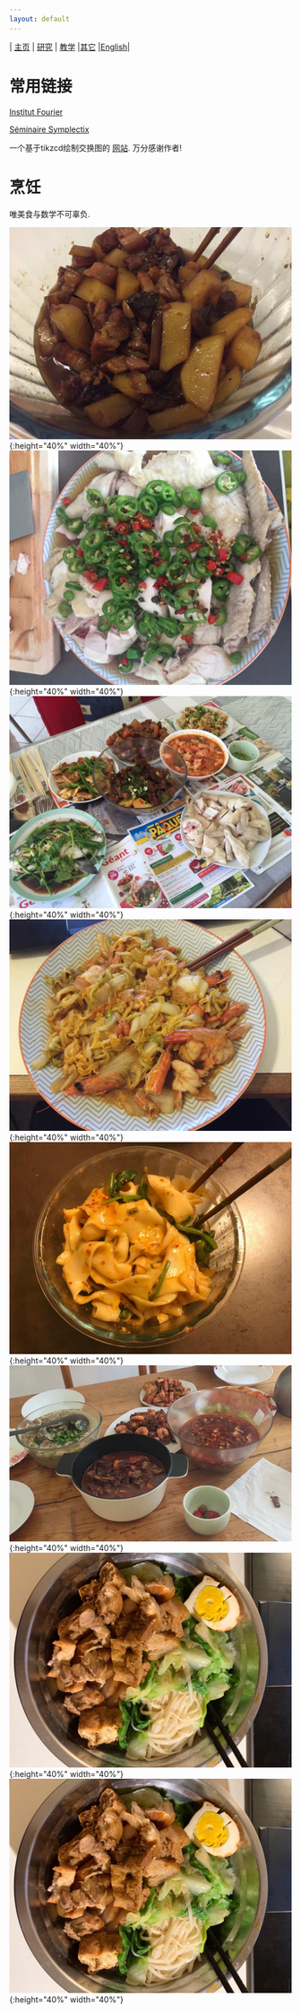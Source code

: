 ```yaml
---
layout: default
---
```



| [主页](index-ch.md)  | [研究](research-ch.md)    | [教学](teaching-ch.md)     |[其它](others-ch.md) |[English](others-en.md)|   


# 常用链接

[Institut Fourier](https://www-fourier.ujf-grenoble.fr/)

[Séminaire Symplectix](http://symplectix.blogspot.com/)

一个基于tikzcd绘制交换图的 [网站](https://tikzcd.yichuanshen.de/). 万分感谢作者!

# 烹饪

唯美食与数学不可辜负.

![1](picture/1.png){:height="40%" width="40%"}![2](picture/2.png){:height="40%" width="40%"}
![3](picture/3.png){:height="40%" width="40%"}![4](picture/4.png){:height="40%" width="40%"}
![5](picture/5.png){:height="40%" width="40%"}![6](picture/6.png){:height="40%" width="40%"}
![7](picture/7.png){:height="40%" width="40%"}![7](picture/7.png){:height="40%" width="40%"}

<meta name="googlebot" content="noindex" />
